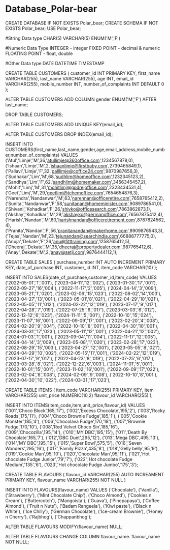 # Database_Polar-bear
CREATE DATABASE IF NOT EXISTS Polar_bear;
CREATE SCHEMA IF NOT EXISTS Polar_bear;
USE Polar_bear;

#String Data type
CHAR(5)
VARCHAR(5)
ENUM('M','F')

#Numeric Data Type
INTEGER - integer
FIXED POINT - decimal & numeric
FLOATING POINT - float, double

#Other Data type
DATE
DATETIME
TIMESTAMP

CREATE TABLE CUSTOMERS
(
  customer_id INT PRIMARY KEY,
  first_name VARCHAR(255),
  last_name VARCHAR(255),
  age INT,
  email_id VARCHAR(255),
  mobile_number INT,
  number_of_complaints INT DEFAULT 0
);

ALTER TABLE CUSTOMERS
ADD COLUMN gender ENUM('M','F') AFTER last_name;

DROP TABLE CUSTOMERS;

ALTER TABLE CUSTOMERS
ADD UNIQUE KEY(email_id);

ALTER TABLE CUSTOMERS
DROP INDEX(email_id);

INSERT INTO CUSTOMERS(first_name,last_name,gender,age,email_address,mobile_number,number_of_complaints)
VALUES
('Atul','Limje','M',36,'atullimje@360office.com',1234567878,0),
('Ishaan','Limje','M',2,'ishaanlimje@firstbaby.com',2739465849,1),
('Pallavi','Limje','F',32,'palllimje@coffice24.com',9870987656,3),
('Sudhakar','Lim','M',68,'sudhlim@homeoffice.com',1232345123,2),
('Sandhya','Lim','F',62,'sandhlim@homemaker.com',3456345457,2),
('Mohit','Limj','M',31,'mohitlimj@godrejoffice.com',2323434531,4),
('Geet','Limj','M',29,'geetlimj@tchemoffice.com',7654654876,3),
('Narendra','Nandanwar','M',63,'narennan@officeretire.com',7658765412,2),
('Sunita','Nandanwar','F',58,'sunitanan@homeminister.com',9089786541,0),
('Shivani','Kohadkar','F',26,'shivko@officesearch.com',7863862873,1),
('Akshay','Kohadkar','M',29,'akshayko@germanoffice.com',76567875412,4),
('Harish','Nandan','M',60,'harishnandan@officeretirement.com',8787824562,4),
('Pranita','Nandan','F',56,'pranitanandan@makerhome.com',8909876543,3),
('Tejas','Nandan','M',23,'tejunandan@searchindia.com',66888777775,0),
('Anuja','Dekate','F',26,'anu@fitttraining.com',1258765412,5),
('Dheeraj','Dekate','M',35,'dheeraj@propertydealer.com',987765412,6),
('Anay','Dekate','M',2,'anay@setji.com',9876444112,1);


CREATE TABLE SALES
(
  purchase_number INT AUTO INCREMENT PRIMARY KEY,
  date_of_purchase INT,
  customer_id INT,
  item_code VARCHAR(10)
);

INSERT INTO SALES(date_of_purchase,customer_id,item_code)
VALUES
('2022-05-01','1','001'),
('2023-04-11','12','002'),
('2023-01-30','17','001'),
('2022-09-27','16','004'),
('2022-11-17','2','005'),
('2024-04-14','3','009'),
('2023-05-21','1','020'),
('2023-02-06','15','023'),
('2022-08-02','14','003'),
('2023-04-27','13','001'),
('2023-05-01','8','021'),
('2022-04-29','10','021'),
('2022-05-05','11','012'),
('2024-02-22','12','019'),
('2023-07-17','9','017'),
('2022-04-28','7','019'),
('2022-07-25','6','017'),
('2023-03-03','6','012'),
('2022-12-12','6','023'),
('2024-11-11','5','001'),
('2022-10-10','15','024'),
('2023-11-07','16','001'),
('2022-09-09','17','001'),
('2023-02-20','4','008'),
('2024-02-20','9','004'),
('2022-10-10','8','001'),
('2022-04-30','10','001'),
('2024-03-31','17','023'),
('2023-05-11','12','001'),
('2022-04-21','12','002'),
('2024-01-03','1','001'),
('2023-09-04','11','004'),
('2022-11-17','12','005'),
('2024-04-14','3','009'),
('2023-05-08','1','020'),
('2023-02-28','17','023'),
('2022-08-29','15','003'),
('2023-04-27','12','001'),
('2023-05-05','8','021'),
('2024-04-29','10','002'),
('2022-05-15','11','001'),
('2024-02-22','12','019'),
('2023-07-17','9','017'),
('2022-04-23','8','019'),
('2022-07-25','6','017'),
('2023-03-28','8','021'),
('2022-12-22','6','003'),
('2024-11-01','5','001'),
('2022-10-01','15','001'),
('2023-11-02','16','001'),
('2022-09-09','17','022'),
('2023-02-04','8','008'),
('2024-02-09','9','008'),
('2022-10-10','8','001'),
('2022-04-30','10','022'),
('2024-03-31','17','023'),



CREATE TABLE ITEMS
(
  item_code VARCHAR(255) PRIMARY KEY,
  item VARCHAR(255)
  unit_price NUMERIC(10,2)
  flavour_id VARCHAR(255)
);

INSERT INTO ITEMS(item_code,item,unit_price,flavour_id)
VALUES
('001','Choco Block',165,'17'),
('002','Excess Chocolate',195,'2'),
('003','Rocky Roads',175,'11'),
('004','Choco Brownie Fudge',185,'1'),
('005','Cookie Monster',185,'4'),
('006','Chocolava Fudge',170,'18'),
('007','Brownie Fudge',170,'10'),
('008','Red Velvet Choco Sin',185,'16'),
('009','Chocozilla',195,'14'),
('010','MY DBC',195,'15'),
('011','Death By Chocolate',165,'7'),
('012','DBC Duet',295,'12'),
('013','Mega DBC',495,'13'),
('014','MY DBC',195,'15'),
('015','Super Bowl',575,'5'),
('016','Seven Wonders',295,'16'),
('017','Family Pizza',435,'8'),
('018','Gelly belly',95,'9'),
('019','Cookie Man',95,'10'),
('020','Chocolate Man',95,'11'),
('021','Hot chocolate Fudge Junior','79','7'),
('022','Hot chocolate Fudge Medium','135','6'),
('023','Hot chocolate Fudge Jumbo','175','3');


CREATE TABLE FLAVOURS
(
  flavour_id VARCHAR(255) AUTO INCREAMENT PRIMARY KEY,
  flavour_name VARCHAR(255) NOT NULL
)

INSERT INTO FLAVOURS(flavour_name)
VALUES
('Chocolate'),
('Vanilla'),
('Strawberry'),
('Mint Chocolate Chip'),
('Choco Almond'),
('Cookies n Cream'),
('Buttercotch'),
('Mangoista'),
('Guava'),
('Pinepapaya'),
('Coffee Almond'),
('Fruit n Nuts'),
('Badam Rangeela'),
('Kiwi paste'),
('Black n White'),
('Ice Chilly'),
('German Chocolate'),
('Ice-cream Brownie'),
('Honey n Cherry'),
('Rajbhog'),
('Chappanbhog');

ALTER TABLE FLAVOURS
MODIFY(flavour_name) NULL;

ALTER TABLE FLAVOURS
CHANGE COLUMN flavour_name. flavour_name NOT NULL;
